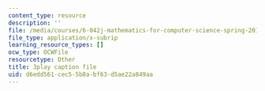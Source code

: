```yaml
---
content_type: resource
description: ''
file: /media/courses/6-042j-mathematics-for-computer-science-spring-2015/d6edd561cec55b8abf63d5ae22a849aa_1TpzSCMLg08.vtt
file_type: application/x-subrip
learning_resource_types: []
ocw_type: OCWFile
resourcetype: Other
title: 3play caption file
uid: d6edd561-cec5-5b8a-bf63-d5ae22a849aa
---
```

